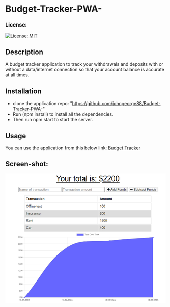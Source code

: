 # Budget-Tracker-PWA-

### License:
  [![License: MIT](https://img.shields.io/badge/License-MIT-yellow.svg)](https://opensource.org/licenses/MIT)

## Description 
A budget tracker application to track your withdrawals and deposits with or without a data/internet connection
so that your account balance is accurate at all times.

## Installation
* clone the application repo: "https://github.com/johngeorge88/Budget-Tracker-PWA-"
* Run (npm install) to install all the dependencies.
* Then run npm start to start the server.

## Usage
You can use the application from this below link: <a href="https://guarded-badlands-83297.herokuapp.com/">Budget Tracker</a>

## Screen-shot:
<img src="./public/assets/budget-tracker-screenshot.png"/>